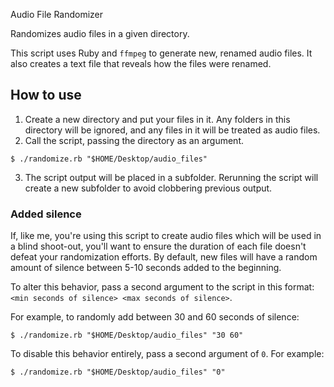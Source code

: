 Audio File Randomizer

Randomizes audio files in a given directory.

This script uses Ruby and `ffmpeg` to generate new, renamed audio files. It
also creates a text file that reveals how the files were renamed.

## How to use

1. Create a new directory and put your files in it. Any folders in this
   directory will be ignored, and any files in it will be treated as audio
   files.
2. Call the script, passing the directory as an argument.
```
$ ./randomize.rb "$HOME/Desktop/audio_files"
```
3. The script output will be placed in a subfolder. Rerunning the script will
   create a new subfolder to avoid clobbering previous output.

### Added silence

If, like me, you're using this script to create audio files which will be used
in a blind shoot-out, you'll want to ensure the duration of each file doesn't
defeat your randomization efforts. By default, new files will have a random
amount of silence between 5-10 seconds added to the beginning.

To alter this behavior, pass a second argument to the script in this format:
`<min seconds of silence> <max seconds of silence>`.

For example, to randomly add between 30 and 60 seconds of silence:

```
$ ./randomize.rb "$HOME/Desktop/audio_files" "30 60"
```

To disable this behavior entirely, pass a second argument of `0`. For example:

```
$ ./randomize.rb "$HOME/Desktop/audio_files" "0"
```
